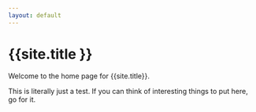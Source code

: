 ```yaml
---
layout: default
---
```


# {{site.title }}

Welcome to the home page for {{site.title}}.

This is literally just a test. If you can think of interesting things to put here, go for it.